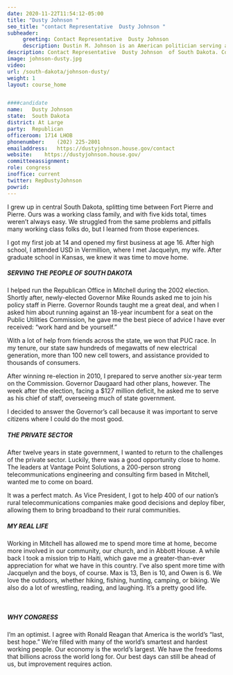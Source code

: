```yaml
---
date: 2020-11-22T11:54:12-05:00
title: "Dusty Johnson "
seo_title: "contact Representative  Dusty Johnson "
subheader:
     greeting: Contact Representative  Dusty Johnson  
     description: Dustin M. Johnson is an American politician serving as the U.S. Representative for South Dakota's at-large congressional district since 2019.
description: Contact Representative  Dusty Johnson  of South Dakota. Contact information for Dusty Johnson  includes email address, phone number, and mailing address.
image: johnson-dusty.jpg
video: 
url: /south-dakota/johnson-dusty/
weight: 1
layout: course_home


####candidate
name:	Dusty Johnson 
state:	South Dakota
district: At Large
party:	Republican
officeroom:	1714 LHOB
phonenumber:	(202) 225-2801
emailaddress:	https://dustyjohnson.house.gov/contact
website:	https://dustyjohnson.house.gov/
committeeassignment: 
role: congress
inoffice: current
twitter: RepDustyJohnson
powrid: 
---
```


I grew up in central South Dakota, splitting time between Fort Pierre and Pierre. Ours was a working class family, and with five kids total, times weren’t always easy. We struggled from the same problems and pitfalls many working class folks do, but I learned from those experiences.

I got my first job at 14 and opened my first business at age 16. After high school, I attended USD in Vermillion, where I met Jacquelyn, my wife. After graduate school in Kansas, we knew it was time to move home.

##### SERVING THE PEOPLE OF SOUTH DAKOTA

I helped run the Republican Office in Mitchell during the 2002 election. Shortly after, newly-elected Governor Mike Rounds asked me to join his policy staff in Pierre. Governor Rounds taught me a great deal, and when I asked him about running against an 18-year incumbent for a seat on the Public Utilities Commission, he gave me the best piece of advice I have ever received: “work hard and be yourself.”

With a lot of help from friends across the state, we won that PUC race. In my tenure, our state saw hundreds of megawatts of new electrical generation, more than 100 new cell towers, and assistance provided to thousands of consumers. 

After winning re-election in 2010, I prepared to serve another six-year term on the Commission.  Governor Daugaard had other plans, however. The week after the election, facing a $127 million deficit, he asked me to serve as his chief of staff, overseeing much of state government.

 
I decided to answer the Governor’s call because it was important to serve citizens where I could do the most good.

##### THE PRIVATE SECTOR

After twelve years in state government, I wanted to return to the challenges of the private sector.  Luckily, there was a good opportunity close to home.  The leaders at Vantage Point Solutions, a 200-person strong telecommunications engineering and consulting firm based in Mitchell, wanted me to come on board. ​

It was a perfect match. As Vice President, I got to help 400 of our nation’s rural telecommunications companies make good decisions and deploy fiber, allowing them to bring broadband to their rural communities. 

##### MY REAL LIFE

Working in Mitchell has allowed me to spend more time at home, become more involved in our community, our church, and in Abbott House. A while back I took a mission trip to Haiti, which gave me a greater-than-ever appreciation for what we have in this country. I’ve also spent more time with Jacquelyn and the boys, of course. Max is 13, Ben is 10, and Owen is 6. We love the outdoors, whether hiking, fishing, hunting, camping, or biking.  We also do a lot of wrestling, reading, and laughing. It’s a pretty good life.

​
##### WHY CONGRESS

I’m an optimist. I agree with Ronald Reagan that America is the world’s “last, best hope.” We’re filled with many of the world’s smartest and hardest working people. Our economy is the world’s largest.  We have the freedoms that billions across the world long for. Our best days can still be ahead of us, but improvement requires action.

​